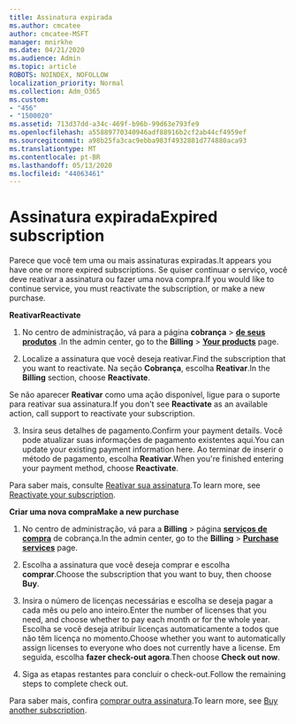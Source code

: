 ```yaml
---
title: Assinatura expirada
ms.author: cmcatee
author: cmcatee-MSFT
manager: mnirkhe
ms.date: 04/21/2020
ms.audience: Admin
ms.topic: article
ROBOTS: NOINDEX, NOFOLLOW
localization_priority: Normal
ms.collection: Adm_O365
ms.custom:
- "456"
- "1500020"
ms.assetid: 713d37dd-a34c-469f-b96b-99d63e793fe9
ms.openlocfilehash: a55889770340946adf88916b2cf2ab44cf4959ef
ms.sourcegitcommit: a98b25fa3cac9ebba983f4932881d774880aca93
ms.translationtype: MT
ms.contentlocale: pt-BR
ms.lasthandoff: 05/13/2020
ms.locfileid: "44063461"
---
```

# <a name="expired-subscription"></a><span data-ttu-id="c7211-102">Assinatura expirada</span><span class="sxs-lookup"><span data-stu-id="c7211-102">Expired subscription</span></span>

<span data-ttu-id="c7211-103">Parece que você tem uma ou mais assinaturas expiradas.</span><span class="sxs-lookup"><span data-stu-id="c7211-103">It appears you have one or more expired subscriptions.</span></span> <span data-ttu-id="c7211-104">Se quiser continuar o serviço, você deve reativar a assinatura ou fazer uma nova compra.</span><span class="sxs-lookup"><span data-stu-id="c7211-104">If you would like to continue service, you must reactivate the subscription, or make a new purchase.</span></span>
  
<span data-ttu-id="c7211-105">**Reativar**</span><span class="sxs-lookup"><span data-stu-id="c7211-105">**Reactivate**</span></span>
  
1. <span data-ttu-id="c7211-106">No centro de administração, vá para a página **cobrança** \> **[de seus produtos](https://go.microsoft.com/fwlink/p/?linkid=842054)** .</span><span class="sxs-lookup"><span data-stu-id="c7211-106">In the admin center, go to the **Billing** \> **[Your products](https://go.microsoft.com/fwlink/p/?linkid=842054)** page.</span></span>

2. <span data-ttu-id="c7211-107">Localize a assinatura que você deseja reativar.</span><span class="sxs-lookup"><span data-stu-id="c7211-107">Find the subscription that you want to reactivate.</span></span> <span data-ttu-id="c7211-108">Na seção **Cobrança**, escolha **Reativar**.</span><span class="sxs-lookup"><span data-stu-id="c7211-108">In the **Billing** section, choose **Reactivate**.</span></span>

<span data-ttu-id="c7211-109">Se não aparecer **Reativar** como uma ação disponível, ligue para o suporte para reativar sua assinatura.</span><span class="sxs-lookup"><span data-stu-id="c7211-109">If you don't see **Reactivate** as an available action, call support to reactivate your subscription.</span></span>

3. <span data-ttu-id="c7211-110">Insira seus detalhes de pagamento.</span><span class="sxs-lookup"><span data-stu-id="c7211-110">Confirm your payment details.</span></span> <span data-ttu-id="c7211-111">Você pode atualizar suas informações de pagamento existentes aqui.</span><span class="sxs-lookup"><span data-stu-id="c7211-111">You can update your existing payment information here.</span></span> <span data-ttu-id="c7211-112">Ao terminar de inserir o método de pagamento, escolha **Reativar**.</span><span class="sxs-lookup"><span data-stu-id="c7211-112">When you're finished entering your payment method, choose **Reactivate**.</span></span>

<span data-ttu-id="c7211-113">Para saber mais, consulte [Reativar sua assinatura](https://docs.microsoft.com/office365/admin/subscriptions-and-billing/reactivate-your-subscription).</span><span class="sxs-lookup"><span data-stu-id="c7211-113">To learn more, see [Reactivate your subscription](https://docs.microsoft.com/office365/admin/subscriptions-and-billing/reactivate-your-subscription).</span></span>

<span data-ttu-id="c7211-114">**Criar uma nova compra**</span><span class="sxs-lookup"><span data-stu-id="c7211-114">**Make a new purchase**</span></span>
  
1. <span data-ttu-id="c7211-115">No centro de administração, vá para a **Billing** \> página **[serviços de compra](https://go.microsoft.com/fwlink/p/?linkid=868433)** de cobrança.</span><span class="sxs-lookup"><span data-stu-id="c7211-115">In the admin center, go to the **Billing** \> **[Purchase services](https://go.microsoft.com/fwlink/p/?linkid=868433)** page.</span></span>

2. <span data-ttu-id="c7211-116">Escolha a assinatura que você deseja comprar e escolha **comprar**.</span><span class="sxs-lookup"><span data-stu-id="c7211-116">Choose the subscription that you want to buy, then choose **Buy**.</span></span>

3. <span data-ttu-id="c7211-117">Insira o número de licenças necessárias e escolha se deseja pagar a cada mês ou pelo ano inteiro.</span><span class="sxs-lookup"><span data-stu-id="c7211-117">Enter the number of licenses that you need, and choose whether to pay each month or for the whole year.</span></span> <span data-ttu-id="c7211-118">Escolha se você deseja atribuir licenças automaticamente a todos que não têm licença no momento.</span><span class="sxs-lookup"><span data-stu-id="c7211-118">Choose whether you want to automatically assign licenses to everyone who does not currently have a license.</span></span> <span data-ttu-id="c7211-119">Em seguida, escolha **fazer check-out agora**.</span><span class="sxs-lookup"><span data-stu-id="c7211-119">Then choose **Check out now**.</span></span>

4. <span data-ttu-id="c7211-120">Siga as etapas restantes para concluir o check-out.</span><span class="sxs-lookup"><span data-stu-id="c7211-120">Follow the remaining steps to complete check out.</span></span>

<span data-ttu-id="c7211-121">Para saber mais, confira [comprar outra assinatura](https://docs.microsoft.com/office365/admin/subscriptions-and-billing/buy-another-subscription).</span><span class="sxs-lookup"><span data-stu-id="c7211-121">To learn more, see [Buy another subscription](https://docs.microsoft.com/office365/admin/subscriptions-and-billing/buy-another-subscription).</span></span>